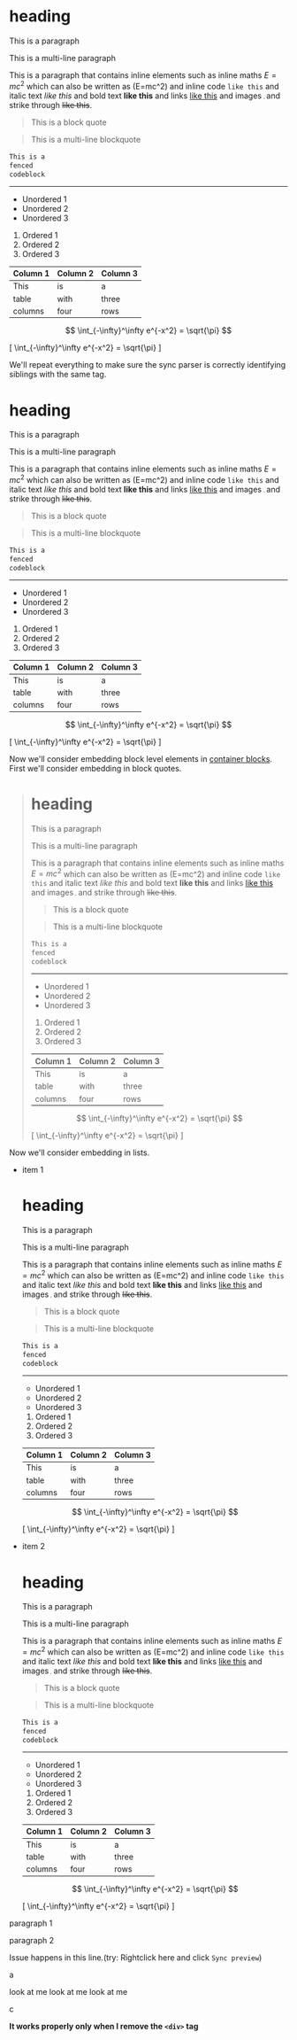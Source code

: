 # heading

This is a paragraph

This is a
multi-line
paragraph

This is a paragraph that contains inline elements
such as inline maths $E=mc^2$ which can also be written as \(E=mc^2\) and
inline code `like this` and
italic text *like this* and
bold text **like this** and
links [like this](http://github.com/galadirith/markdown-preview-plus) and
images ![like this](subdir/image1.png) and
strike through ~~like this~~.

> This is a block quote

> This is a
> multi-line
> blockquote

```
This is a
fenced
codeblock
```

---

- Unordered 1
- Unordered 2
- Unordered 3

1. Ordered 1
2. Ordered 2
3. Ordered 3

| Column 1 | Column 2 | Column 3 |
| -------- |--------- | ---------|
| This     | is       | a        |
| table    | with     | three    |
| columns  | four     | rows     |

$$
\int_{-\infty}^\infty e^{-x^2} = \sqrt{\pi}
$$

\[
\int_{-\infty}^\infty e^{-x^2} = \sqrt{\pi}
\]

We'll repeat everything to make sure the sync parser is correctly identifying
siblings with the same tag.

# heading

This is a paragraph

This is a
multi-line
paragraph

This is a paragraph that contains inline elements
such as inline maths $E=mc^2$ which can also be written as \(E=mc^2\) and
inline code `like this` and
italic text *like this* and
bold text **like this** and
links [like this](http://github.com/galadirith/markdown-preview-plus) and
images ![like this](subdir/image1.png) and
strike through ~~like this~~.

> This is a block quote

> This is a
> multi-line
> blockquote

```
This is a
fenced
codeblock
```

---

- Unordered 1
- Unordered 2
- Unordered 3

1. Ordered 1
2. Ordered 2
3. Ordered 3

| Column 1 | Column 2 | Column 3 |
| -------- |--------- | ---------|
| This     | is       | a        |
| table    | with     | three    |
| columns  | four     | rows     |

$$
\int_{-\infty}^\infty e^{-x^2} = \sqrt{\pi}
$$

\[
\int_{-\infty}^\infty e^{-x^2} = \sqrt{\pi}
\]

Now we'll consider embedding block level elements in
[container blocks](http://spec.commonmark.org/0.21/#container-blocks). First
we'll consider embedding in block quotes.

> # heading
>
> This is a paragraph
>
> This is a
> multi-line
> paragraph
>
> This is a paragraph that contains inline elements
> such as inline maths $E=mc^2$ which can also be written as \(E=mc^2\) and
> inline code `like this` and
> italic text *like this* and
> bold text **like this** and
> links [like this](http://github.com/galadirith/markdown-preview-plus) and
> images ![like this](subdir/image1.png) and
> strike through ~~like this~~.
>
> > This is a block quote
>
> > This is a
> > multi-line
> > blockquote
>
> ```
> This is a
> fenced
> codeblock
> ```
>
> ---
>
> - Unordered 1
> - Unordered 2
> - Unordered 3
>
> 1. Ordered 1
> 2. Ordered 2
> 3. Ordered 3
>
> | Column 1 | Column 2 | Column 3 |
> | -------- |--------- | ---------|
> | This     | is       | a        |
> | table    | with     | three    |
> | columns  | four     | rows     |
>
> $$
> \int_{-\infty}^\infty e^{-x^2} = \sqrt{\pi}
> $$
>
> \[
> \int_{-\infty}^\infty e^{-x^2} = \sqrt{\pi}
> \]

Now we'll consider embedding in lists.

- item 1

  # heading

  This is a paragraph

  This is a
  multi-line
  paragraph

  This is a paragraph that contains inline elements
  such as inline maths $E=mc^2$ which can also be written as \(E=mc^2\) and
  inline code `like this` and
  italic text *like this* and
  bold text **like this** and
  links [like this](http://github.com/galadirith/markdown-preview-plus) and
  images ![like this](subdir/image1.png) and
  strike through ~~like this~~.

  > This is a block quote

  > This is a
  > multi-line
  > blockquote

  ```
  This is a
  fenced
  codeblock
  ```

  ---

  - Unordered 1
  - Unordered 2
  - Unordered 3

  1. Ordered 1
  2. Ordered 2
  3. Ordered 3

  | Column 1 | Column 2 | Column 3 |
  | -------- |--------- | ---------|
  | This     | is       | a        |
  | table    | with     | three    |
  | columns  | four     | rows     |

  $$
  \int_{-\infty}^\infty e^{-x^2} = \sqrt{\pi}
  $$

  \[
  \int_{-\infty}^\infty e^{-x^2} = \sqrt{\pi}
  \]

- item 2

  # heading

  This is a paragraph

  This is a
  multi-line
  paragraph

  This is a paragraph that contains inline elements
  such as inline maths $E=mc^2$ which can also be written as \(E=mc^2\) and
  inline code `like this` and
  italic text *like this* and
  bold text **like this** and
  links [like this](http://github.com/galadirith/markdown-preview-plus) and
  images ![like this](subdir/image1.png) and
  strike through ~~like this~~.

  > This is a block quote

  > This is a
  > multi-line
  > blockquote

  ```
  This is a
  fenced
  codeblock
  ```

  ---

  - Unordered 1
  - Unordered 2
  - Unordered 3

  1. Ordered 1
  2. Ordered 2
  3. Ordered 3

  | Column 1 | Column 2 | Column 3 |
  | -------- |--------- | ---------|
  | This     | is       | a        |
  | table    | with     | three    |
  | columns  | four     | rows     |

  $$
  \int_{-\infty}^\infty e^{-x^2} = \sqrt{\pi}
  $$

  \[
  \int_{-\infty}^\infty e^{-x^2} = \sqrt{\pi}
  \]

<div>

paragraph 1

paragraph 2

</div>

Issue happens in this line.(try: Rightclick here and click `Sync preview`)

a

look at me look at me look at me

c

**It works properly only when I remove the `<div>` tag**
